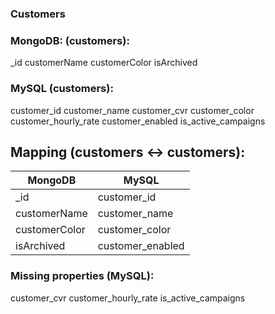 ### Customers

### MongoDB: (customers):
_id
customerName
customerColor
isArchived

### MySQL (customers):
customer_id
customer_name
customer_cvr
customer_color
customer_hourly_rate
customer_enabled
is_active_campaigns

## Mapping (customers <-> customers):
| MongoDB | MySQL |
|---------|-------|
| _id | customer_id |
| customerName | customer_name |
| customerColor | customer_color |
| isArchived | customer_enabled |

### Missing properties (MySQL):
customer_cvr
customer_hourly_rate
is_active_campaigns
